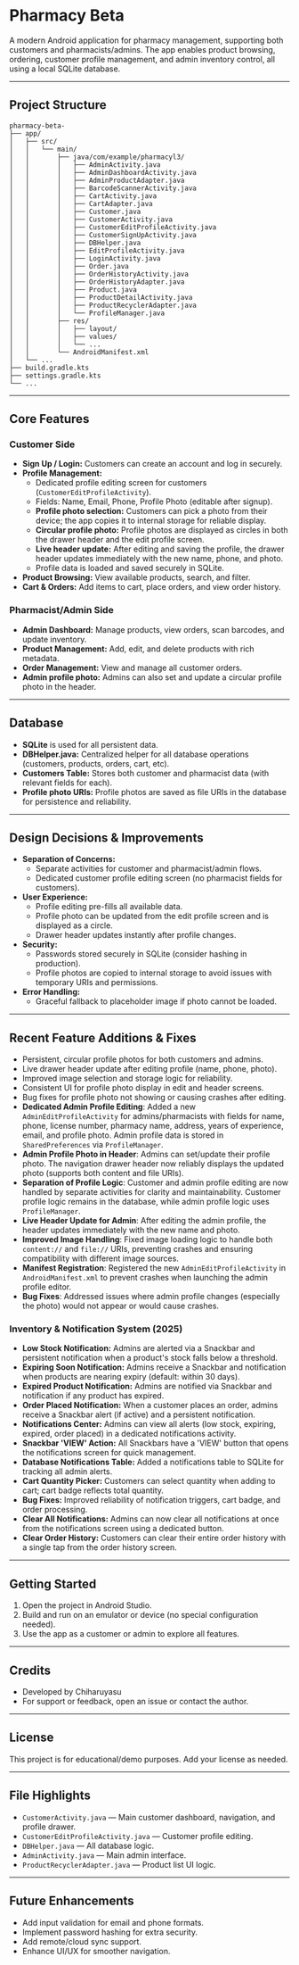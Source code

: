 # Pharmacy Beta

A modern Android application for pharmacy management, supporting both customers and pharmacists/admins. The app enables product browsing, ordering, customer profile management, and admin inventory control, all using a local SQLite database.

---

## Project Structure

```
pharmacy-beta-
├── app/
│   ├── src/
│   │   └── main/
│   │       ├── java/com/example/pharmacyl3/
│   │       │   ├── AdminActivity.java
│   │       │   ├── AdminDashboardActivity.java
│   │       │   ├── AdminProductAdapter.java
│   │       │   ├── BarcodeScannerActivity.java
│   │       │   ├── CartActivity.java
│   │       │   ├── CartAdapter.java
│   │       │   ├── Customer.java
│   │       │   ├── CustomerActivity.java
│   │       │   ├── CustomerEditProfileActivity.java
│   │       │   ├── CustomerSignUpActivity.java
│   │       │   ├── DBHelper.java
│   │       │   ├── EditProfileActivity.java
│   │       │   ├── LoginActivity.java
│   │       │   ├── Order.java
│   │       │   ├── OrderHistoryActivity.java
│   │       │   ├── OrderHistoryAdapter.java
│   │       │   ├── Product.java
│   │       │   ├── ProductDetailActivity.java
│   │       │   ├── ProductRecyclerAdapter.java
│   │       │   └── ProfileManager.java
│   │       ├── res/
│   │       │   ├── layout/
│   │       │   ├── values/
│   │       │   └── ...
│   │       └── AndroidManifest.xml
│   └── ...
├── build.gradle.kts
├── settings.gradle.kts
└── ...
```

---

## Core Features

### Customer Side
- **Sign Up / Login:** Customers can create an account and log in securely.
- **Profile Management:**
  - Dedicated profile editing screen for customers (`CustomerEditProfileActivity`).
  - Fields: Name, Email, Phone, Profile Photo (editable after signup).
  - **Profile photo selection:** Customers can pick a photo from their device; the app copies it to internal storage for reliable display.
  - **Circular profile photo:** Profile photos are displayed as circles in both the drawer header and the edit profile screen.
  - **Live header update:** After editing and saving the profile, the drawer header updates immediately with the new name, phone, and photo.
  - Profile data is loaded and saved securely in SQLite.
- **Product Browsing:** View available products, search, and filter.
- **Cart & Orders:** Add items to cart, place orders, and view order history.

### Pharmacist/Admin Side
- **Admin Dashboard:** Manage products, view orders, scan barcodes, and update inventory.
- **Product Management:** Add, edit, and delete products with rich metadata.
- **Order Management:** View and manage all customer orders.
- **Admin profile photo:** Admins can also set and update a circular profile photo in the header.

---

## Database
- **SQLite** is used for all persistent data.
- **DBHelper.java:** Centralized helper for all database operations (customers, products, orders, cart, etc).
- **Customers Table:** Stores both customer and pharmacist data (with relevant fields for each).
- **Profile photo URIs:** Profile photos are saved as file URIs in the database for persistence and reliability.

---

## Design Decisions & Improvements
- **Separation of Concerns:**
  - Separate activities for customer and pharmacist/admin flows.
  - Dedicated customer profile editing screen (no pharmacist fields for customers).
- **User Experience:**
  - Profile editing pre-fills all available data.
  - Profile photo can be updated from the edit profile screen and is displayed as a circle.
  - Drawer header updates instantly after profile changes.
- **Security:**
  - Passwords stored securely in SQLite (consider hashing in production).
  - Profile photos are copied to internal storage to avoid issues with temporary URIs and permissions.
- **Error Handling:**
  - Graceful fallback to placeholder image if photo cannot be loaded.

---

## Recent Feature Additions & Fixes
- Persistent, circular profile photos for both customers and admins.
- Live drawer header update after editing profile (name, phone, photo).
- Improved image selection and storage logic for reliability.
- Consistent UI for profile photo display in edit and header screens.
- Bug fixes for profile photo not showing or causing crashes after editing.
- **Dedicated Admin Profile Editing**: Added a new `AdminEditProfileActivity` for admins/pharmacists with fields for name, phone, license number, pharmacy name, address, years of experience, email, and profile photo. Admin profile data is stored in `SharedPreferences` via `ProfileManager`.
- **Admin Profile Photo in Header**: Admins can set/update their profile photo. The navigation drawer header now reliably displays the updated photo (supports both content and file URIs).
- **Separation of Profile Logic**: Customer and admin profile editing are now handled by separate activities for clarity and maintainability. Customer profile logic remains in the database, while admin profile logic uses `ProfileManager`.
- **Live Header Update for Admin**: After editing the admin profile, the header updates immediately with the new name and photo.
- **Improved Image Handling**: Fixed image loading logic to handle both `content://` and `file://` URIs, preventing crashes and ensuring compatibility with different image sources.
- **Manifest Registration**: Registered the new `AdminEditProfileActivity` in `AndroidManifest.xml` to prevent crashes when launching the admin profile editor.
- **Bug Fixes**: Addressed issues where admin profile changes (especially the photo) would not appear or would cause crashes.

### Inventory & Notification System (2025)
- **Low Stock Notification:** Admins are alerted via a Snackbar and persistent notification when a product's stock falls below a threshold.
- **Expiring Soon Notification:** Admins receive a Snackbar and notification when products are nearing expiry (default: within 30 days).
- **Expired Product Notification:** Admins are notified via Snackbar and notification if any product has expired.
- **Order Placed Notification:** When a customer places an order, admins receive a Snackbar alert (if active) and a persistent notification.
- **Notifications Center:** Admins can view all alerts (low stock, expiring, expired, order placed) in a dedicated notifications activity.
- **Snackbar 'VIEW' Action:** All Snackbars have a 'VIEW' button that opens the notifications screen for quick management.
- **Database Notifications Table:** Added a notifications table to SQLite for tracking all admin alerts.
- **Cart Quantity Picker:** Customers can select quantity when adding to cart; cart badge reflects total quantity.
- **Bug Fixes:** Improved reliability of notification triggers, cart badge, and order processing.
- **Clear All Notifications:** Admins can now clear all notifications at once from the notifications screen using a dedicated button.
- **Clear Order History:** Customers can clear their entire order history with a single tap from the order history screen.

---

## Getting Started

1. Open the project in Android Studio.
2. Build and run on an emulator or device (no special configuration needed).
3. Use the app as a customer or admin to explore all features.

---

## Credits
- Developed by Chiharuyasu
- For support or feedback, open an issue or contact the author.

---

## License
This project is for educational/demo purposes. Add your license as needed.

---

## File Highlights
- `CustomerActivity.java` — Main customer dashboard, navigation, and profile drawer.
- `CustomerEditProfileActivity.java` — Customer profile editing.
- `DBHelper.java` — All database logic.
- `AdminActivity.java` — Main admin interface.
- `ProductRecyclerAdapter.java` — Product list UI logic.

---

## Future Enhancements
- Add input validation for email and phone formats.
- Implement password hashing for extra security.
- Add remote/cloud sync support.
- Enhance UI/UX for smoother navigation.
